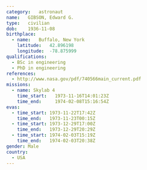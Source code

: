 ```yaml
---
category:	astronaut
name:	GIBSON, Edward G.
type:	civilian
dob:	1936-11-08
birthplace:
  - name:	Buffalo, New York
    latitude:	42.896198
    longitude:	-78.875999
qualifications:
  - BSc in engineering
  - PhD in engineering
references:
  - http://www.nasa.gov/pdf/740566main_current.pdf
missions:
  - name: Skylab 4
    time_start:   1973-11-16T14:01:23Z
    time_end:     1974-02-08T15:16:54Z
evas:
  - time_start: 1973-11-22T17:42Z
    time_end:   1973-11-23T00:15Z
  - time_start: 1973-12-29T17:00Z
    time_end:   1973-12-29T20:29Z
  - time_start: 1974-02-03T15:19Z
    time_end:   1974-02-03T20:38Z
gender:	Male
country:
  - USA
---
```

